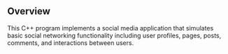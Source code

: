 ## Overview
This C++ program implements a social media application that simulates basic social networking functionality including user profiles, pages, posts, comments, and interactions between users.
